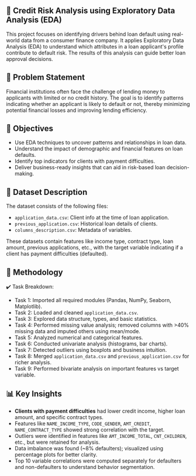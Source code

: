 ## 🏦 Credit Risk Analysis using Exploratory Data Analysis (EDA)
This project focuses on identifying drivers behind loan default using real-world data from a consumer finance company. It applies Exploratory Data Analysis (EDA) to understand which attributes in a loan applicant's profile contribute to default risk. The results of this analysis can guide better loan approval decisions.

## 📌 Problem Statement
Financial institutions often face the challenge of lending money to applicants with limited or no credit history. The goal is to identify patterns indicating whether an applicant is likely to default or not, thereby minimizing potential financial losses and improving lending efficiency.

## 🎯 Objectives
- Use EDA techniques to uncover patterns and relationships in loan data.
- Understand the impact of demographic and financial features on loan defaults.
- Identify top indicators for clients with payment difficulties.
- Deliver business-ready insights that can aid in risk-based loan decision-making.

## 🧾 Dataset Description
The dataset consists of the following files:

- `application_data.csv`: Client info at the time of loan application.
- `previous_application.csv`: Historical loan details of clients.
- `columns_description.csv`: Metadata of variables.

These datasets contain features like income type, contract type, loan amount, previous applications, etc., with the target variable indicating if a client has payment difficulties (defaulted).

## 🧠 Methodology
✔️ Task Breakdown:
- Task 1: Imported all required modules (Pandas, NumPy, Seaborn, Matplotlib).
- Task 2: Loaded and cleaned `application_data.csv`.
- Task 3: Explored data structure, types, and basic statistics.
- Task 4: Performed missing value analysis; removed columns with >40% missing data and imputed others using mean/mode.
- Task 5: Analyzed numerical and categorical features.
- Task 6: Conducted univariate analysis (histograms, bar charts).
- Task 7: Detected outliers using boxplots and business intuition.
- Task 8: Merged `application_data.csv` and `previous_application.csv` for richer analysis.
- Task 9: Performed bivariate analysis on important features vs target variable.



## 📊 Key Insights

- **Clients with payment difficulties** had lower credit income, higher loan amount, and specific contract types.
- Features like `NAME_INCOME_TYPE`, `CODE_GENDER`, `AMT_CREDIT`, `NAME_CONTRACT_TYPE` showed strong correlation with the target.
- Outliers were identified in features like `AMT_INCOME_TOTAL`, `CNT_CHILDREN`, etc., but were retained for analysis.
- Data imbalance was found (~8% defaulters); visualized using percentage plots for better clarity.
- Top 10 variable correlations were computed separately for defaulters and non-defaulters to understand behavior segmentation.




